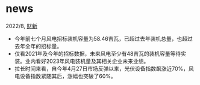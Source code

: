 
#

# news
2022/8, [财新](https://economy.caixin.com/2022-08-17/101927025.html)
- 今年前七个月风电招标装机容量为58.46吉瓦，已超过去年装机总量，也超过去年全年的招标量。
- 仅看2021年及今年的招标数据，未来风电至少有48吉瓦的装机容量等待实装。业内看好2023年风电装机量及其相关企业未来业绩。
- 拉长时间来看，自今年4月27日市场反弹以来，光伏设备指数飙涨近70%，风电设备指数紧随其后，涨幅也突破了60%。
